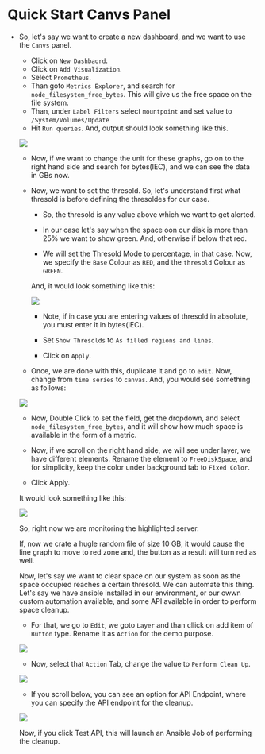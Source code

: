 # Quick Start Canvs Panel

- So, let's say we want to create a new dashboard, and we want to use the `Canvs` panel.
  - Click on `New Dashbaord`.
  - Click on `Add Visualization`.
  - Select `Prometheus`.
  - Than goto `Metrics Explorer`, and search for `node_filesystem_free_bytes`. This will give us the free space on the file system.
  - Than, under `Label Filters` select `mountpoint` and set value to `/System/Volumes/Update`
  - Hit `Run queries`. And, output should look something like this.
  
  ![](./imgs/Screenshot%202024-02-12%20at%202.29.46 AM.png)

  - Now, if we want to change the unit for these graphs, go on to the right hand side and search for bytes(IEC), and we can see the data in GBs now.

  - Now, we want to set the thresold. So, let's understand first what thresold is before defining the thresoldes for our case.

    - So, the thresold is any value above which we want to get alerted.

    - In our case let's say when the space oon our disk is more than 25% we want to show green. And, otherwise if below that red.

    - We will set the Thresold Mode to percentage, in that case. Now, we specify the `Base` Colour as `RED`, and the `thresold` Colour as `GREEN`.

    And, it would look something like this:

    ![](./imgs/Screenshot%202024-02-12%20at%202.47.18 AM.png)

    - Note, if in case you are entering values of thresold in absolute, you must enter it in bytes(IEC).

    - Set `Show Thresolds` to `As filled regions and lines`.

    - Click on `Apply`.

  - Once, we are done with this, duplicate it and go to `edit`. Now, change from `time series` to `canvas`. And, you would see something as follows:

  ![](./imgs/Screenshot%202024-02-12%20at%202.53.36 AM.png)

  - Now, Double Click to set the field, get the dropdown, and select `node_filesystem_free_bytes`, and it will show how much space is available in the form of a metric.

  - Now, if we scroll on the right hand side, we will see under layer, we have different elements. Rename the element to `FreeDiskSpace`, and for simplicity, keep the color under background tab to `Fixed Color`.

  - Click Apply.
  
  It would look something like this:

  ![](./imgs/Screenshot%202024-02-12%20at%203.03.50 AM.png)

  So, right now we are monitoring the highlighted server.

  If, now we crate a hugle random file of size 10 GB, it would cause the line graph to move to red zone and, the button as a result will turn red as well.

  Now, let's say we want to clear space on our system as soon as the space occupied reaches a certain thresold. We can automate this thing. Let's say we have ansible installed in our environment, or our owwn custom automation available, and some API available in order to perform space cleanup.

  - For that, we go to `Edit`, we goto `Layer` and than cllick on add item of `Button` type. Rename it as `Action` for the demo purpose. 
  
  ![](./imgs/Screenshot%202024-03-10%20at%203.31.23 AM.png)

  - Now, select that `Action` Tab, change the value to `Perform Clean Up`.

  ![](./imgs/Screenshot%202024-03-10%20at%203.34.47 AM.png)

  - If you scroll below, you can see an option for API Endpoint, where you can specify the API endpoint for the cleanup.

  ![](./imgs/Screenshot%202024-03-10%20at%203.37.25 AM.png)

  Now, if you click Test API, this will launch an Ansible Job of performing the cleanup.